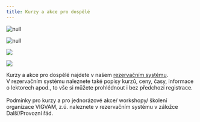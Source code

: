 ```yaml
---
title: Kurzy a akce pro dospělé
---
```

![null]()

![null](/images/uploads/vigvam_joga_a_pilates_2018-1-.jpg)

![](/images/uploads/vigvam_dospeli_2019.jpg)

![](/images/uploads/nlp_2019-03-23.jpg)

Kurzy a akce pro dospělé najdete v našem [rezervačním systému](https://vigvam.webooker.eu/).\
V rezervačním systému naleznete také popisy kurzů, ceny, časy,  informace o lektorech apod., to vše si můžete prohlédnout i bez předchozí registrace. \
\
Podmínky pro kurzy a pro jednorázové akce/ workshopy/ školení organizace VIGVAM, z.ú. naleznete v rezervačním systému v záložce Další/Provozní řád.
